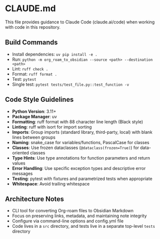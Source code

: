 # CLAUDE.md

This file provides guidance to Claude Code (claude.ai/code) when working with code in this repository.

## Build Commands
- Install dependencies: `uv pip install -e .`
- Run: `python -m org_roam_to_obsidian --source <path> --destination <path>`
- Lint: `ruff check .`
- Format: `ruff format .`
- Test: `pytest`
- Single test: `pytest tests/test_file.py::test_function -v`

## Code Style Guidelines
- **Python Version**: 3.11+
- **Package Manager**: uv
- **Formatting**: ruff format with 88 character line length (Black style)
- **Linting**: ruff with isort for import sorting
- **Imports**: Group imports (standard library, third-party, local) with blank lines between groups
- **Naming**: snake_case for variables/functions, PascalCase for classes
- **Classes**: Use frozen dataclasses (`@dataclass(frozen=True)`) for data-oriented classes
- **Type Hints**: Use type annotations for function parameters and return values
- **Error Handling**: Use specific exception types and descriptive error messages
- **Testing**: pytest with fixtures and parametrized tests when appropriate
- **Whitespace**: Avoid trailing whitespace

## Architecture Notes
- CLI tool for converting Org-roam files to Obsidian Markdown
- Focus on preserving links, metadata, and maintaining note integrity
- Configure via command-line options and config.yml file
- Code lives in a `src` directory, and tests live in a separate top-level `tests` directory
